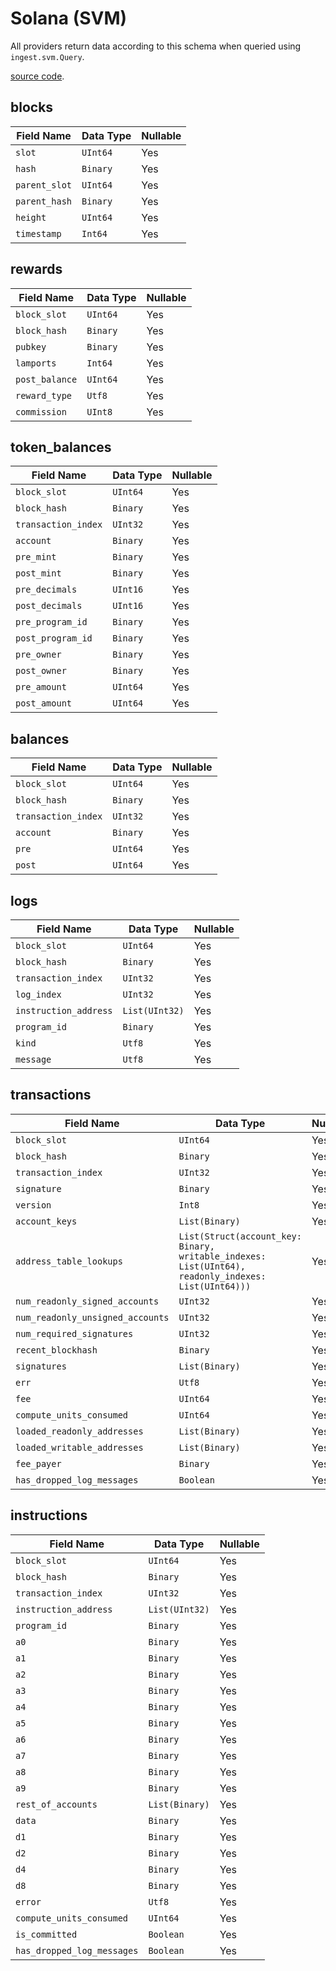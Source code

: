 # Solana (SVM)

All providers return data according to this schema when queried using `ingest.svm.Query`.

[source code](https://github.com/steelcake/cherry-core/blob/main/svm-schema/src/lib.rs).

## blocks
| Field Name   | Data Type     | Nullable |
|--------------|---------------|----------|
| `slot`       | `UInt64`      | Yes      |
| `hash`       | `Binary`      | Yes      |
| `parent_slot`| `UInt64`      | Yes      |
| `parent_hash`| `Binary`      | Yes      |
| `height`     | `UInt64`      | Yes      |
| `timestamp`  | `Int64`       | Yes      |

## rewards
| Field Name    | Data Type     | Nullable |
|---------------|---------------|----------|
| `block_slot`  | `UInt64`      | Yes      |
| `block_hash`  | `Binary`      | Yes      |
| `pubkey`      | `Binary`      | Yes      |
| `lamports`    | `Int64`       | Yes      |
| `post_balance`| `UInt64`      | Yes      |
| `reward_type` | `Utf8`        | Yes      |
| `commission`  | `UInt8`       | Yes      |

## token_balances
| Field Name       | Data Type     | Nullable |
|------------------|---------------|----------|
| `block_slot`     | `UInt64`      | Yes      |
| `block_hash`     | `Binary`      | Yes      |
| `transaction_index`| `UInt32`    | Yes      |
| `account`        | `Binary`      | Yes      |
| `pre_mint`       | `Binary`      | Yes      |
| `post_mint`      | `Binary`      | Yes      |
| `pre_decimals`   | `UInt16`      | Yes      |
| `post_decimals`  | `UInt16`      | Yes      |
| `pre_program_id` | `Binary`      | Yes      |
| `post_program_id`| `Binary`      | Yes      |
| `pre_owner`      | `Binary`      | Yes      |
| `post_owner`     | `Binary`      | Yes      |
| `pre_amount`     | `UInt64`      | Yes      |
| `post_amount`    | `UInt64`      | Yes      |

## balances
| Field Name       | Data Type     | Nullable |
|------------------|---------------|----------|
| `block_slot`     | `UInt64`      | Yes      |
| `block_hash`     | `Binary`      | Yes      |
| `transaction_index`| `UInt32`    | Yes      |
| `account`        | `Binary`      | Yes      |
| `pre`            | `UInt64`      | Yes      |
| `post`           | `UInt64`      | Yes      |

## logs
| Field Name             | Data Type     | Nullable |
|------------------------|---------------|----------|
| `block_slot`           | `UInt64`      | Yes      |
| `block_hash`           | `Binary`      | Yes      |
| `transaction_index`    | `UInt32`      | Yes      |
| `log_index`            | `UInt32`      | Yes      |
| `instruction_address`  | `List(UInt32)`| Yes      |
| `program_id`           | `Binary`      | Yes      |
| `kind`                 | `Utf8`        | Yes      |
| `message`              | `Utf8`        | Yes      |

## transactions
| Field Name                   | Data Type             | Nullable |
|------------------------------|-----------------------|----------|
| `block_slot`                 | `UInt64`              | Yes      |
| `block_hash`                 | `Binary`              | Yes      |
| `transaction_index`          | `UInt32`              | Yes      |
| `signature`                  | `Binary`              | Yes      |
| `version`                    | `Int8`                | Yes      |
| `account_keys`               | `List(Binary)`        | Yes      |
| `address_table_lookups`      | `List(Struct(account_key: Binary, writable_indexes: List(UInt64), readonly_indexes: List(UInt64)))` | Yes      |
| `num_readonly_signed_accounts`| `UInt32`             | Yes      |
| `num_readonly_unsigned_accounts`| `UInt32`           | Yes      |
| `num_required_signatures`    | `UInt32`              | Yes      |
| `recent_blockhash`           | `Binary`              | Yes      |
| `signatures`                 | `List(Binary)`        | Yes      |
| `err`                        | `Utf8`                | Yes      |
| `fee`                        | `UInt64`              | Yes      |
| `compute_units_consumed`     | `UInt64`              | Yes      |
| `loaded_readonly_addresses`  | `List(Binary)`        | Yes      |
| `loaded_writable_addresses`  | `List(Binary)`        | Yes      |
| `fee_payer`                  | `Binary`              | Yes      |
| `has_dropped_log_messages`   | `Boolean`             | Yes      |

## instructions
| Field Name             | Data Type     | Nullable |
|------------------------|---------------|----------|
| `block_slot`           | `UInt64`      | Yes      |
| `block_hash`           | `Binary`      | Yes      |
| `transaction_index`    | `UInt32`      | Yes      |
| `instruction_address`  | `List(UInt32)`| Yes      |
| `program_id`           | `Binary`      | Yes      |
| `a0`                   | `Binary`      | Yes      |
| `a1`                   | `Binary`      | Yes      |
| `a2`                   | `Binary`      | Yes      |
| `a3`                   | `Binary`      | Yes      |
| `a4`                   | `Binary`      | Yes      |
| `a5`                   | `Binary`      | Yes      |
| `a6`                   | `Binary`      | Yes      |
| `a7`                   | `Binary`      | Yes      |
| `a8`                   | `Binary`      | Yes      |
| `a9`                   | `Binary`      | Yes      |
| `rest_of_accounts`     | `List(Binary)`| Yes      |
| `data`                 | `Binary`      | Yes      |
| `d1`                   | `Binary`      | Yes      |
| `d2`                   | `Binary`      | Yes      |
| `d4`                   | `Binary`      | Yes      |
| `d8`                   | `Binary`      | Yes      |
| `error`                | `Utf8`        | Yes      |
| `compute_units_consumed`| `UInt64`     | Yes      |
| `is_committed`         | `Boolean`     | Yes      |
| `has_dropped_log_messages`| `Boolean`   | Yes      |
